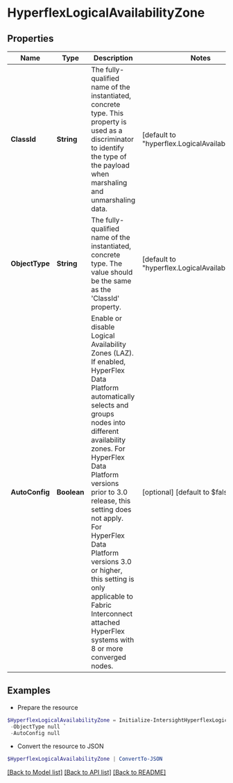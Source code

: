 # HyperflexLogicalAvailabilityZone
## Properties

Name | Type | Description | Notes
------------ | ------------- | ------------- | -------------
**ClassId** | **String** | The fully-qualified name of the instantiated, concrete type. This property is used as a discriminator to identify the type of the payload when marshaling and unmarshaling data. | [default to "hyperflex.LogicalAvailabilityZone"]
**ObjectType** | **String** | The fully-qualified name of the instantiated, concrete type. The value should be the same as the &#39;ClassId&#39; property. | [default to "hyperflex.LogicalAvailabilityZone"]
**AutoConfig** | **Boolean** | Enable or disable Logical Availability Zones (LAZ). If enabled, HyperFlex Data Platform automatically selects and groups nodes into different availability zones. For HyperFlex Data Platform versions prior to 3.0 release, this setting does not apply. For HyperFlex Data Platform versions 3.0 or higher, this setting is only applicable to Fabric Interconnect attached HyperFlex systems with 8 or more converged nodes. | [optional] [default to $false]

## Examples

- Prepare the resource
```powershell
$HyperflexLogicalAvailabilityZone = Initialize-IntersightHyperflexLogicalAvailabilityZone  -ClassId null `
 -ObjectType null `
 -AutoConfig null
```

- Convert the resource to JSON
```powershell
$HyperflexLogicalAvailabilityZone | ConvertTo-JSON
```

[[Back to Model list]](../README.md#documentation-for-models) [[Back to API list]](../README.md#documentation-for-api-endpoints) [[Back to README]](../README.md)

